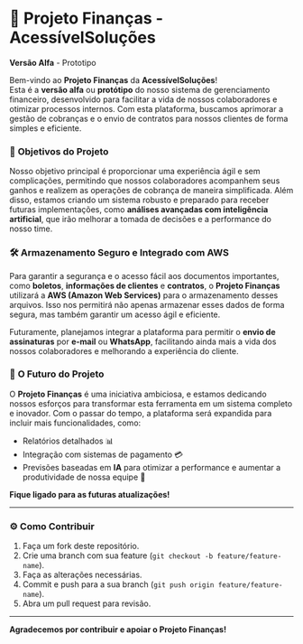 # 🚀 **Projeto Finanças - AcessívelSoluções**

**Versão Alfa** - Prototipo

Bem-vindo ao **Projeto Finanças** da **AcessívelSoluções**!  
Esta é a **versão alfa** ou **protótipo** do nosso sistema de gerenciamento financeiro, desenvolvido para facilitar a vida de nossos colaboradores e otimizar processos internos. Com esta plataforma, buscamos aprimorar a gestão de cobranças e o envio de contratos para nossos clientes de forma simples e eficiente.

### 🎯 **Objetivos do Projeto**

Nosso objetivo principal é proporcionar uma experiência ágil e sem complicações, permitindo que nossos colaboradores acompanhem seus ganhos e realizem as operações de cobrança de maneira simplificada. Além disso, estamos criando um sistema robusto e preparado para receber futuras implementações, como **análises avançadas com inteligência artificial**, que irão melhorar a tomada de decisões e a performance do nosso time.

### 🛠 **Armazenamento Seguro e Integrado com AWS**

Para garantir a segurança e o acesso fácil aos documentos importantes, como **boletos**, **informações de clientes** e **contratos**, o **Projeto Finanças** utilizará a **AWS (Amazon Web Services)** para o armazenamento desses arquivos. Isso nos permitirá não apenas armazenar esses dados de forma segura, mas também garantir um acesso ágil e eficiente.

Futuramente, planejamos integrar a plataforma para permitir o **envio de assinaturas** por **e-mail** ou **WhatsApp**, facilitando ainda mais a vida dos nossos colaboradores e melhorando a experiência do cliente.

### 🔮 **O Futuro do Projeto**

O **Projeto Finanças** é uma iniciativa ambiciosa, e estamos dedicando nossos esforços para transformar esta ferramenta em um sistema completo e inovador. Com o passar do tempo, a plataforma será expandida para incluir mais funcionalidades, como:

- Relatórios detalhados 📊
- Integração com sistemas de pagamento 💳
- Previsões baseadas em **IA** para otimizar a performance e aumentar a produtividade de nossa equipe 🤖

**Fique ligado para as futuras atualizações!**

---

### ⚙️ **Como Contribuir**

1. Faça um fork deste repositório.
2. Crie uma branch com sua feature (`git checkout -b feature/feature-name`).
3. Faça as alterações necessárias.
4. Commit e push para a sua branch (`git push origin feature/feature-name`).
5. Abra um pull request para revisão.

---

**Agradecemos por contribuir e apoiar o **Projeto Finanças**!**
